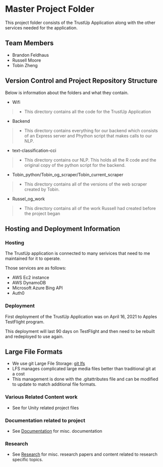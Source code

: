 # Master Project Folder

This project folder consists of the TrustUp Application along with the other services needed for the application.

## Team Members

* []()Brandon Feldhaus
* []()Russell Moore
* []()Tobin Zheng

## Version Control and Project Repository Structure

Below is information about the folders and what they contain.

* []() Wifi
> * This directory contains all the code for the TrustUp Application   
* []() Backend
> * This directory contains everything for our backend which consists of an Express server and Phython script that makes calls to our NLP.
* []() text-classification-cci
> * This directory contains our NLP. This holds all the R code and the original copy of the python script for the backend.
* []() Tobin_python/Tobin_og_scraper/Tobin_current_scraper
> * This directory contains all of the versions of the web scraper created by Tobin.
* []() Russel_og_work
> * This directory contains all of the work Russell had created before the project began

## Hosting and Deployment Information

### Hosting
The TrustUp application is connected to many serivices that need to me maintained for it to operate.

Those services are as follows:
* AWS Ec2 instance
* AWS DynamoDB
* Microsoft Azure Bing API
* Auth0

### Deployment

First deployment of the TrustUp Application was on April 16, 2021 to Apples TestFlight program.

This deployment will last 90 days on TestFlight and then need to be rebuilt and redeployed to use again.


## Large File Formats

* We use git Large File Storage: [git lfs](https://git-lfs.github.com/)
* LFS manages complicated large media files better than traditional git at a cost
* This management is done with the .gitattributes file and can be modified to update to match additional file formats.

### Various Related Content work

* See []() for Unity related project files

### Documentation related to project

* See [Documentation](/Documentation) for misc. documentation

### Research

* See [Research](/Research) for misc. research papers and content related to research specific topics.
